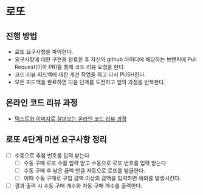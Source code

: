 # 로또
## 진행 방법
* 로또 요구사항을 파악한다.
* 요구사항에 대한 구현을 완료한 후 자신의 github 아이디에 해당하는 브랜치에 Pull Request(이하 PR)를 통해 코드 리뷰 요청을 한다.
* 코드 리뷰 피드백에 대한 개선 작업을 하고 다시 PUSH한다.
* 모든 피드백을 완료하면 다음 단계를 도전하고 앞의 과정을 반복한다.

## 온라인 코드 리뷰 과정
* [텍스트와 이미지로 살펴보는 온라인 코드 리뷰 과정](https://github.com/next-step/nextstep-docs/tree/master/codereview)

## 로또 4단계 미션 요구사항 정리
- [ ] 수동으로 추첨 번호를 입력 받는다
  - [ ] 수동 구매 로또 수를 입력 받고 수동으로 로또 번호를 입력 받는다
  - [ ] 수동 구매 후 남은 금액 만큼 자동으로 로또를 발급한다.
  - [ ] 이때 수동 구매로 구입 금액 이상의 금액을 입력하면 예외를 발생시킨다.
- [ ] 결과 출력 시 수동 구매 개수와 자동 구매 개수를 출력한다.